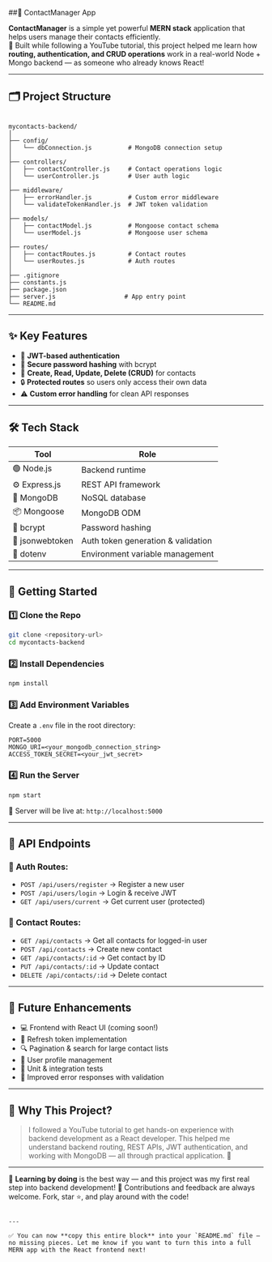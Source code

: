 
##📇 ContactManager App
 
**ContactManager** is a simple yet powerful **MERN stack** application that helps users manage their contacts efficiently.  
🚀 Built while following a YouTube tutorial, this project helped me learn how **routing, authentication, and CRUD operations** work in a real-world Node + Mongo backend — as someone who already knows React!

---

## 🗂️ Project Structure

```

mycontacts-backend/
│
├── config/
│   └── dbConnection.js          # MongoDB connection setup
│
├── controllers/
│   ├── contactController.js     # Contact operations logic
│   └── userController.js        # User auth logic
│
├── middleware/
│   ├── errorHandler.js          # Custom error middleware
│   └── validateTokenHandler.js  # JWT token validation
│
├── models/
│   ├── contactModel.js          # Mongoose contact schema
│   └── userModel.js             # Mongoose user schema
│
├── routes/
│   ├── contactRoutes.js         # Contact routes
│   └── userRoutes.js            # Auth routes
│
├── .gitignore
├── constants.js
├── package.json
├── server.js                   # App entry point
└── README.md

````

---

## ✨ Key Features
- 🔐 **JWT-based authentication**
- 🔑 **Secure password hashing** with bcrypt
- 📇 **Create, Read, Update, Delete (CRUD)** for contacts
- 🔒 **Protected routes** so users only access their own data
- ⚠️ **Custom error handling** for clean API responses

---

## 🛠️ Tech Stack

| Tool            | Role                                      |
|-----------------|-------------------------------------------|
| 🟢 Node.js       | Backend runtime                           |
| ⚙️ Express.js    | REST API framework                        |
| 🍃 MongoDB       | NoSQL database                            |
| 📦 Mongoose      | MongoDB ODM                               |
| 🔑 bcrypt        | Password hashing                         |
| 🔐 jsonwebtoken  | Auth token generation & validation        |
| 📁 dotenv        | Environment variable management           |

---

## 🚀 Getting Started

### 1️⃣ Clone the Repo
```bash
git clone <repository-url>
cd mycontacts-backend
````

### 2️⃣ Install Dependencies

```bash
npm install
```

### 3️⃣ Add Environment Variables

Create a `.env` file in the root directory:

```
PORT=5000
MONGO_URI=<your_mongodb_connection_string>
ACCESS_TOKEN_SECRET=<your_jwt_secret>
```

### 4️⃣ Run the Server

```bash
npm start
```

📍 Server will be live at: `http://localhost:5000`

---

## 📡 API Endpoints

### 🔐 Auth Routes:

* `POST /api/users/register` → Register a new user
* `POST /api/users/login` → Login & receive JWT
* `GET /api/users/current` → Get current user (protected)

### 📇 Contact Routes:

* `GET /api/contacts` → Get all contacts for logged-in user
* `POST /api/contacts` → Create new contact
* `GET /api/contacts/:id` → Get contact by ID
* `PUT /api/contacts/:id` → Update contact
* `DELETE /api/contacts/:id` → Delete contact

---

## 🌱 Future Enhancements

* 💻 Frontend with React UI (coming soon!)
* 🔄 Refresh token implementation
* 🔍 Pagination & search for large contact lists
* 👤 User profile management
* 🧪 Unit & integration tests
* 🚫 Improved error responses with validation

---

## 🎯 Why This Project?

> I followed a YouTube tutorial to get hands-on experience with backend development as a React developer. This helped me understand backend routing, REST APIs, JWT authentication, and working with MongoDB — all through practical application. 🙌

---

🧠 **Learning by doing** is the best way — and this project was my first real step into backend development!
👋 Contributions and feedback are always welcome. Fork, star ⭐, and play around with the code!

```

---

✅ You can now **copy this entire block** into your `README.md` file — no missing pieces. Let me know if you want to turn this into a full MERN app with the React frontend next!
```



